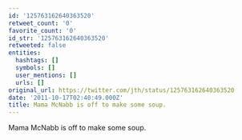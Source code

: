 ```yaml
---
id: '125763162640363520'
retweet_count: '0'
favorite_count: '0'
id_str: '125763162640363520'
retweeted: false
entities:
  hashtags: []
  symbols: []
  user_mentions: []
  urls: []
original_url: https://twitter.com/jth/status/125763162640363520
date: '2011-10-17T02:40:49.000Z'
title: Mama McNabb is off to make some soup.
---
```


Mama McNabb is off to make some soup.
